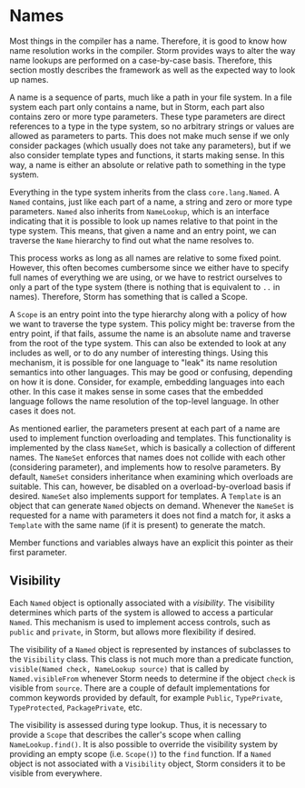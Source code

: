 Names
======

Most things in the compiler has a name. Therefore, it is good to know how name resolution works
in the compiler. Storm provides ways to alter the way name lookups are performed on a case-by-case
basis. Therefore, this section mostly describes the framework as well as the expected way to look up
names.

A name is a sequence of parts, much like a path in your file system. In a file system each part only
contains a name, but in Storm, each part also contains zero or more type parameters. These type
parameters are direct references to a type in the type system, so no arbitrary strings or values are
allowed as parameters to parts. This does not make much sense if we only consider packages (which
usually does not take any parameters), but if we also consider template types and functions, it
starts making sense. In this way, a name is either an absolute or relative path to something in the
type system.

Everything in the type system inherits from the class `core.lang.Named`. A `Named` contains, just
like each part of a name, a string and zero or more type parameters. `Named` also inherits from
`NameLookup`, which is an interface indicating that it is possible to look up names relative to that
point in the type system. This means, that given a name and an entry point, we can traverse the
`Name` hierarchy to find out what the name resolves to.

This process works as long as all names are relative to some fixed point. However, this often
becomes cumbersome since we either have to specify full names of everything we are using, or we have
to restrict ourselves to only a part of the type system (there is nothing that is equivalent to `..`
in names). Therefore, Storm has something that is called a Scope.

A `Scope` is an entry point into the type hierarchy along with a policy of how we want to traverse
the type system. This policy might be: traverse from the entry point, if that fails, assume the name
is an absolute name and traverse from the root of the type system. This can also be extended to look
at any includes as well, or to do any number of interesting things. Using this mechanism, it is
possible for one language to "leak" its name resolution semantics into other languages. This may be
good or confusing, depending on how it is done. Consider, for example, embedding languages into each
other. In this case it makes sense in some cases that the embedded language follows the name
resolution of the top-level language. In other cases it does not.

As mentioned earlier, the parameters present at each part of a name are used to implement function
overloading and templates. This functionality is implemented by the class `NameSet`, which is
basically a collection of different names. The `NameSet` enforces that names does not collide with
each other (considering parameter), and implements how to resolve parameters. By default, `NameSet`
considers inheritance when examining which overloads are suitable. This can, however, be disabled on
a overload-by-overload basis if desired. `NameSet` also implements support for templates. A
`Template` is an object that can generate `Named` objects on demand. Whenever the `NameSet` is
requested for a name with parameters it does not find a match for, it asks a `Template` with the
same name (if it is present) to generate the match.

Member functions and variables always have an explicit this pointer as their first parameter.


Visibility
-----------

Each `Named` object is optionally associated with a *visibility*. The visibility determines which
parts of the system is allowed to access a particular `Named`. This mechanism is used to implement
access controls, such as `public` and `private`, in Storm, but allows more flexibility if desired.

The visibility of a `Named` object is represented by instances of subclasses to the `Visibility`
class. This class is not much more than a predicate function, `visible(Named check, NameLookup source)`
that is called by `Named.visibleFrom` whenever Storm needs to determine if the object `check` is visible
from `source`. There are a couple of default implementations for common keywords provided by default, for
example `Public`, `TypePrivate`, `TypeProtected`, `PackagePrivate`, etc.

The visibility is assessed during type lookup. Thus, it is necessary to provide a `Scope` that
describes the caller's scope when calling `NameLookup.find()`. It is also possible to override the
visibility system by providing an empty scope (i.e. `Scope()`) to the `find` function. If a `Named`
object is not associated with a `Visibility` object, Storm considers it to be visible from everywhere.
